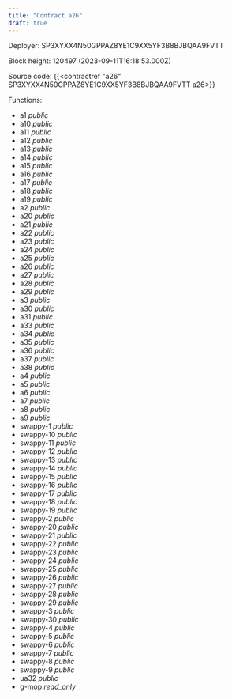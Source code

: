 ```yaml
---
title: "Contract a26"
draft: true
---
```

Deployer: SP3XYXX4N50GPPAZ8YE1C9XX5YF3B8BJBQAA9FVTT


 



Block height: 120497 (2023-09-11T16:18:53.000Z)

Source code: {{<contractref "a26" SP3XYXX4N50GPPAZ8YE1C9XX5YF3B8BJBQAA9FVTT a26>}}

Functions:

* a1 _public_
* a10 _public_
* a11 _public_
* a12 _public_
* a13 _public_
* a14 _public_
* a15 _public_
* a16 _public_
* a17 _public_
* a18 _public_
* a19 _public_
* a2 _public_
* a20 _public_
* a21 _public_
* a22 _public_
* a23 _public_
* a24 _public_
* a25 _public_
* a26 _public_
* a27 _public_
* a28 _public_
* a29 _public_
* a3 _public_
* a30 _public_
* a31 _public_
* a33 _public_
* a34 _public_
* a35 _public_
* a36 _public_
* a37 _public_
* a38 _public_
* a4 _public_
* a5 _public_
* a6 _public_
* a7 _public_
* a8 _public_
* a9 _public_
* swappy-1 _public_
* swappy-10 _public_
* swappy-11 _public_
* swappy-12 _public_
* swappy-13 _public_
* swappy-14 _public_
* swappy-15 _public_
* swappy-16 _public_
* swappy-17 _public_
* swappy-18 _public_
* swappy-19 _public_
* swappy-2 _public_
* swappy-20 _public_
* swappy-21 _public_
* swappy-22 _public_
* swappy-23 _public_
* swappy-24 _public_
* swappy-25 _public_
* swappy-26 _public_
* swappy-27 _public_
* swappy-28 _public_
* swappy-29 _public_
* swappy-3 _public_
* swappy-30 _public_
* swappy-4 _public_
* swappy-5 _public_
* swappy-6 _public_
* swappy-7 _public_
* swappy-8 _public_
* swappy-9 _public_
* ua32 _public_
* g-mop _read_only_
